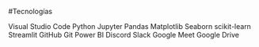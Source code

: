 







































#Tecnologías

Visual Studio Code Python Jupyter Pandas Matplotlib Seaborn scikit-learn Streamlit GitHub Git Power BI Discord Slack Google Meet Google Drive

